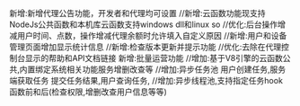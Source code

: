 新增:新增代理公告功能，开发者和代理均可设置
//新增:云函数功能现支持NodeJs公共函数和本机库云函数支持windows dll和linux so
//优化:后台操作增减用户时间、点数，操作增减代理余额时允许填入自定义原因
//新增:用户和设备管理页面增加显示统计信息
//新增:检查版本更新并提示功能
//优化:去除在代理控制台显示的帮助和API文档链接
新增:批量运营功能
//增加:基于V8引擎的云函数公共,内置绑定系统相关功能服务增删改查等
//增加:异步任务池 用户创建任务,服务端获取任务 提交任务结果,用户查询任务,
//增加:异步线程池,支持指定任务hook 函数前和后(检查权限,增删改查用户信息等等)
